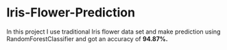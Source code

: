 # Iris-Flower-Prediction
In this project I use traditional Iris flower data set and make prediction using RandomForestClassifier and got an accuracy of **94.87%.**

